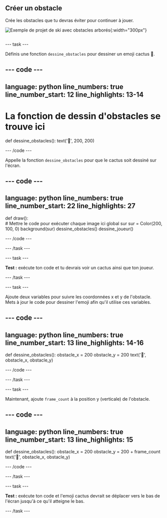 ## Créer un obstacle

<div style="display: flex; flex-wrap: wrap">
<div style="flex-basis: 200px; flex-grow: 1; margin-right: 15px;">
Crée les obstacles que tu devras éviter pour continuer à jouer.
</div>
<div>

![Exemple de projet de ski avec obstacles arborés](images/obstacles.png){:width="300px"}

</div>
</div>

--- task ---

Définis une fonction `dessine_obstacles` pour dessiner un emoji cactus 🌵.

--- code ---
---
language: python
line_numbers: true
line_number_start: 12
line_highlights: 13-14
---
 
# La fonction de dessin d'obstacles se trouve ici
def dessine_obstacles():
    text('🌵', 200, 200)
  
--- /code ---

Appelle la fonction `dessine_obstacles` pour que le cactus soit dessiné sur l'écran.

--- code ---
---
language: python
line_numbers: true
line_number_start: 22
line_highlights: 27
---

def draw():   
    # Mettre le code pour exécuter chaque image ici
    global sur
    sur = Color(200, 100, 0) 
    background(sur)
    dessine_obstacles()
    dessine_joueur()
  
--- /code ---

--- /task ---


--- task ---

**Test :** exécute ton code et tu devrais voir un cactus ainsi que ton joueur.

--- /task ---

--- task --- 

Ajoute deux variables pour suivre les coordonnées x et y de l'obstacle. Mets à jour le code pour dessiner l'emoji afin qu'il utilise ces variables.

--- code ---
---
language: python
line_numbers: true
line_number_start: 13
line_highlights: 14-16
---

def dessine_obstacles():
    obstacle_x = 200
    obstacle_y = 200 
    text('🌵', obstacle_x, obstacle_y) 

--- /code ---

--- /task ---

--- task ---

Maintenant, ajoute `frame_count` à la position y (verticale) de l'obstacle.

--- code ---
---
language: python
line_numbers: true
line_number_start: 13
line_highlights: 15
---

def dessine_obstacles():
    obstacle_x = 200
    obstacle_y = 200 + frame_count
    text('🌵', obstacle_x, obstacle_y) 

--- /code ---

--- /task ---

--- task --- 

**Test :** exécute ton code et l'emoji cactus devrait se déplacer vers le bas de l'écran jusqu'à ce qu'il atteigne le bas.

--- /task ---
